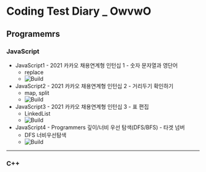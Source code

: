 # Coding Test Diary _ OwvwO

## Programemrs

### JavaScript
  - JavaScript1 - 2021 카카오 채용연계형 인턴십 1 - 숫자 문자열과 영단어
    - replace
    - ![Build](https://img.shields.io/badge/level1-lightgrey)
  - JavaScript2 - 2021 카카오 채용연계형 인턴십 2 - 거리두기 확인하기
    - map, split
    - ![Build](https://img.shields.io/badge/level2-important)
  - JavaScript3 - 2021 카카오 채용연계형 인턴십 3 - 표 편집
    - LinkedList
    - ![Build](https://img.shields.io/badge/level3-critical)
  - JavaScript4 - Programmers 깊이/너비 우선 탐색(DFS/BFS) - 타겟 넘버
    - DFS 너비우선탐색
    - ![Build](https://img.shields.io/badge/level2-important)

------
### C++

